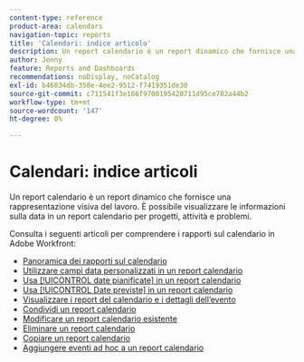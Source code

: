 ```yaml
---
content-type: reference
product-area: calendars
navigation-topic: reports
title: 'Calendari: indice articolo'
description: Un report calendario è un report dinamico che fornisce una rappresentazione visiva del lavoro. È possibile visualizzare le informazioni sulla data in un report calendario per progetti, attività e problemi. Consulta questi articoli per comprendere i rapporti sul calendario in Adobe Workfront.
author: Jenny
feature: Reports and Dashboards
recommendations: noDisplay, noCatalog
exl-id: b46834db-358e-4ee2-9512-f7419351de30
source-git-commit: c711541f3e166f9700195420711d95ce782a44b2
workflow-type: tm+mt
source-wordcount: '147'
ht-degree: 0%

---
```


# Calendari: indice articoli

<!--Audited: 01/2024-->

Un report calendario è un report dinamico che fornisce una rappresentazione visiva del lavoro. È possibile visualizzare le informazioni sulla data in un report calendario per progetti, attività e problemi.

Consulta i seguenti articoli per comprendere i rapporti sul calendario in Adobe Workfront:

* [Panoramica dei rapporti sul calendario](../../../reports-and-dashboards/reports/calendars/calendar-reports-overview.md)
* [Utilizzare campi data personalizzati in un report calendario](../../../reports-and-dashboards/reports/calendars/use-custom-dates.md)
* [Usa [!UICONTROL date pianificate] in un report calendario](../../../reports-and-dashboards/reports/calendars/use-planned-dates.md)
* [Usa [!UICONTROL Date previste] in un report calendario](../../../reports-and-dashboards/reports/calendars/use-projected-dates.md)
* [Visualizzare i report del calendario e i dettagli dell’evento](../../../reports-and-dashboards/reports/calendars/view-calendar-reports-and-event-details.md)
* [Condividi un report calendario](../../../reports-and-dashboards/reports/calendars/share-a-calendar-report.md)
* [Modificare un report calendario esistente](../../../reports-and-dashboards/reports/calendars/edit-an-existing-calendar-report.md)
* [Eliminare un report calendario](../../../reports-and-dashboards/reports/calendars/delete-a-calendar-report.md)
* [Copiare un report calendario](../../../reports-and-dashboards/reports/calendars/copy-a-calendar-report.md)
* [Aggiungere eventi ad hoc a un report calendario](../../../reports-and-dashboards/reports/calendars/add-ad-hoc-events.md)
